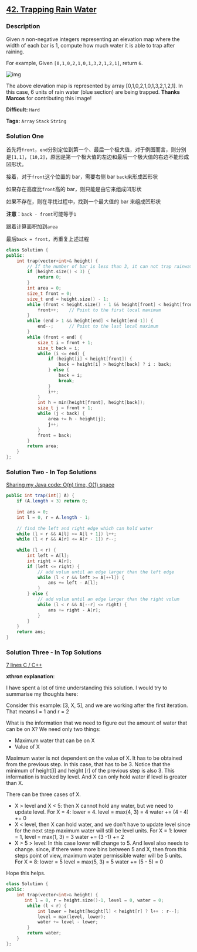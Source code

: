 ## [42. Trapping Rain Water](https://leetcode.com/problems/trapping-rain-water/#/description)

### Description

Given *n* non-negative integers representing an elevation map where the width of each bar is 1, compute how much water it is able to trap after raining.

For example, 
Given `[0,1,0,2,1,0,1,3,2,1,2,1]`, return `6`.

![img](http://www.leetcode.com/static/images/problemset/rainwatertrap.png)

The above elevation map is represented by array [0,1,0,2,1,0,1,3,2,1,2,1]. In this case, 6 units of rain water (blue section) are being trapped. **Thanks Marcos** for contributing this image!



**Difficult:** `Hard`

**Tags:** `Array` `Stack` `String`



### Solution One

首先将`front`，`end`分别定位到第一个、最后一个极大值，对于例图而言，则分别是`[1,1]`，`[10,2]`，原因是第一个极大值的左边和最后一个极大值的右边不能形成凹形状。

接着，对于`front`这个位置的 bar，需要右侧 bar `back`来形成凹形状

如果存在高度比`front`高的 bar，则只能是由它来组成凹形状

如果不存在，则在寻找过程中，找到一个最大值的 bar 来组成凹形状

**注意**：`back - front`可能等于`1`

跟着计算面积加到`area`

最后`back = front`，再重复上述过程

```c++
class Solution {
public:
	int trap(vector<int>& height) {
		// If the number of bar is less than 3, it can not trap rainwater
		if (height.size() < 3) {
			return 0;
		}
		int area = 0;
		size_t front = 0;
		size_t end = height.size() - 1;
		while (front < height.size() - 1 && height[front] < height[front + 1]) {
			front++;	// Point to the first local maximum
		}
		while (end > 1 && height[end] < height[end-1]) {
			end--;		// Point to the last local maximum
		}
		while (front < end) {
			size_t i = front + 1;
			size_t back = i;
			while (i <= end) {
				if (height[i] < height[front]) {
					back = height[i] > height[back] ? i : back;
				} else {
					back = i;
					break;
				}
				i++;
			}
			int h = min(height[front], height[back]);
			size_t j = front + 1;
			while (j < back) {
				area += h - height[j];
				j++;
			}
			front = back;
		}
		return area;
	}
};
```



### Solution Two - In Top Solutions

[Sharing my Java code: O(n) time, O(1) space](https://discuss.leetcode.com/topic/5819/sharing-my-java-code-o-n-time-o-1-space)

```java
public int trap(int[] A) {
    if (A.length < 3) return 0;
    
    int ans = 0;
    int l = 0, r = A.length - 1;
    
    // find the left and right edge which can hold water
    while (l < r && A[l] <= A[l + 1]) l++;
    while (l < r && A[r] <= A[r - 1]) r--;
    
    while (l < r) {
        int left = A[l];
        int right = A[r];
        if (left <= right) {
            // add volum until an edge larger than the left edge
            while (l < r && left >= A[++l]) {
                ans += left - A[l];
            }
        } else {
            // add volum until an edge larger than the right volum
            while (l < r && A[--r] <= right) {
                ans += right - A[r];
            }
        }
    }
    return ans;
}
```



### Solution Three - In Top Solutions

[7 lines C / C++](https://discuss.leetcode.com/topic/18731/7-lines-c-c)

**xthron explanation**:

I have spent a lot of time understanding this solution. I would try to summarise my thoughts here:

Consider this example: [3, X, 5], and we are working after the first iteration. That means l = 1 and r = 2

What is the information that we need to figure out the amount of water that can be on X? We need only two things:

- Maximum water that can be on X
- Value of X

Maximum water is not dependent on the value of X. It has to be obtained from the previous step. In this case, that has to be 3. Notice that the minimum of height[l] and height [r] of the previous step is also 3. This information is tracked by level. And X can only hold water if level is greater than X.

There can be three cases of X.

- X > level and X < 5: then X cannot hold any water, but we need to update level.
  For X = 4:
  lower = 4.
  level = max(4, 3) = 4
  water += (4 - 4) += 0
- X < level, then X can hold water, and we don't have to update level since for the next step maximum water will still be level units.
  For X = 1:
  lower = 1,
  level = max(1, 3) = 3
  water += (3 -1) += 2
- X > 5 > level: In this case lower will change to 5. And level also needs to change. since, if there were more bins between 5 and X, then from this steps point of view, maximum water permissible water will be 5 units.
  For X = 8:
  lower = 5
  level = max(5, 3) = 5
  water += (5 - 5) = 0

Hope this helps.

```c++
class Solution {
public:
	int trap(vector<int>& height) {
 	   int l = 0, r = height.size()-1, level = 0, water = 0;
	    while (l < r) {
	        int lower = height[height[l] < height[r] ? l++ : r--];
	        level = max(level, lower);
	        water += level - lower;
	    }
	    return water;
	}
};
```



